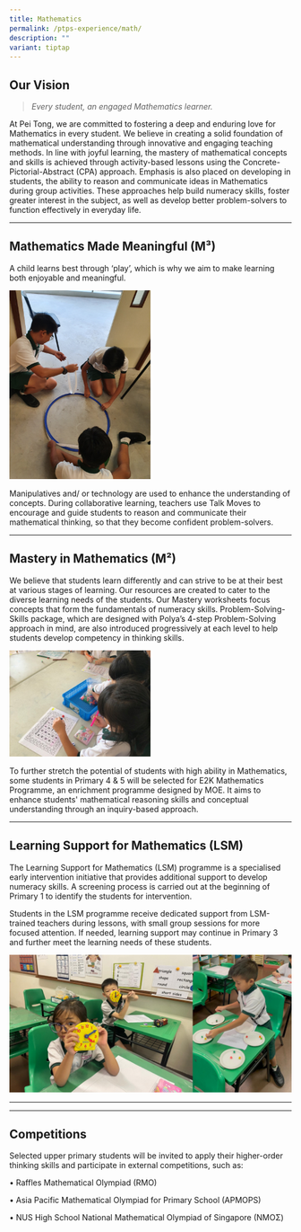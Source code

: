 ```yaml
---
title: Mathematics
permalink: /ptps-experience/math/
description: ""
variant: tiptap
---
```

<h2>Our Vision</h2>
<blockquote>
<p><em>Every student, an engaged Mathematics learner.</em>
</p>
</blockquote>
<p>At Pei Tong, we are committed to fostering a deep and enduring love for
Mathematics in every student. We believe in creating a solid foundation
of mathematical understanding through innovative and engaging teaching
methods. In line with joyful learning, the mastery of mathematical concepts
and skills is achieved through activity-based lessons using the Concrete-Pictorial-Abstract
(CPA) approach. Emphasis is also placed on developing in students, the
ability to reason and communicate ideas in Mathematics during group activities.
These approaches help build numeracy skills, foster greater interest in
the subject, as well as develop better problem-solvers to function effectively
in everyday life.</p>
<hr>
<h2>Mathematics Made Meaningful (M³)</h2>
<p>A child learns best through ‘play’, which is why we aim to make learning
both enjoyable and meaningful.</p>
<div class="isomer-image-wrapper">
<img style="width: 50%;" height="auto" width="100%" alt="" src="/images/PTPS%20Experience/Math/M3-Circles.jpg">
</div>
<p>Manipulatives and/ or technology are used to enhance the understanding
of concepts. During collaborative learning, teachers use Talk Moves to
encourage and guide students to reason and communicate their mathematical
thinking, so that they become confident problem-solvers.</p>
<hr>
<h2>Mastery in Mathematics (M²)</h2>
<p>We believe that students learn differently and can strive to be at their
best at various stages of learning. Our resources are created to cater
to the diverse learning needs of the students. Our Mastery worksheets focus
concepts that form the fundamentals of numeracy skills. Problem-Solving-Skills
package, which are designed with Polya’s 4-step Problem-Solving approach
in mind, are also introduced progressively at each level to help students
develop competency in thinking skills.</p>
<div class="isomer-image-wrapper">
<img style="width: 50%;" height="auto" width="100%" alt="" src="/images/PTPS%20Experience/Math/M2-%20AR.jpeg">
</div>
<p>To further stretch the potential of students with high ability in Mathematics,
some students in Primary 4 &amp; 5 will be selected for E2K Mathematics
Programme, an enrichment programme designed by MOE. It aims to enhance
students' mathematical reasoning skills and conceptual understanding through
an inquiry-based approach.</p>
<hr>
<h2>Learning Support for Mathematics (LSM)</h2>
<p>The Learning Support for Mathematics (LSM) programme is a specialised
early intervention initiative that provides additional support to develop
numeracy skills. A screening process is carried out at the beginning of
Primary 1 to identify the students for intervention.</p>
<p>Students in the LSM programme receive dedicated support from LSM-trained
teachers during lessons, with small group sessions for more focused attention.
If needed, learning support may continue in Primary 3 and further meet
the learning needs of these students.</p>
<p></p>
<div class="isomer-image-wrapper">
<img style="width: 100%" height="auto" width="100%" alt="" src="/images/PTPS Experience/Math/LSM.jpg">
</div>
<p></p>
<p></p>
<hr>
<hr>
<h2>Competitions</h2>
<p>Selected upper primary students will be invited to apply their higher-order
thinking skills and participate in external competitions, such as:</p>
<p>• Raffles Mathematical Olympiad (RMO)</p>
<p>• Asia Pacific Mathematical Olympiad for Primary School (APMOPS)</p>
<p>• NUS High School National Mathematical Olympiad of Singapore (NMOΣ)</p>
<p></p>
<p></p>